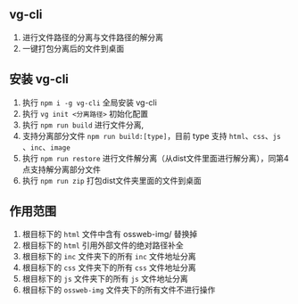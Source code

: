 ## vg-cli
1. 进行文件路径的分离与文件路径的解分离
2. 一键打包分离后的文件到桌面

## 安装 vg-cli
1. 执行 ```npm i -g vg-cli``` 全局安装 vg-cli
2. 执行 ```vg init <分离路径>``` 初始化配置
3. 执行 ```npm run build``` 进行文件分离,
4. 支持分离部分文件 ```npm run build:[type]```，目前 type 支持 ```html```、```css```、```js``` 、```inc```、```image```
5. 执行 ```npm run restore``` 进行文件解分离（从dist文件里面进行解分离），同第4点支持解分离部分文件
6. 执行 ```npm run zip``` 打包dist文件夹里面的文件到桌面

## 作用范围
1. 根目标下的 ```html``` 文件中含有 ossweb-img/ 替换掉
2. 根目标下的 ```html``` 引用外部文件的绝对路径补全
3. 根目标下的 ```inc``` 文件夹下的所有 ```inc``` 文件地址分离
4. 根目标下的 ```css``` 文件夹下的所有 ```css``` 文件地址分离
5. 根目标下的 ```js``` 文件夹下的所有 ```js``` 文件地址分离
6. 根目标下的 ```ossweb-img``` 文件夹下的所有文件不进行操作
